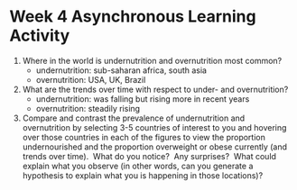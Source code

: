 # Week 4 Asynchronous Learning Activity
1. Where in the world is undernutrition and overnutrition most common?
	- undernutrition: sub-saharan africa, south asia
	- overnutrition: USA, UK, Brazil
1. What are the trends over time with respect to under- and overnutrition?
	- undernutrition: was falling but rising more in recent years
	- overnutrition: steadily rising
1. Compare and contrast the prevalence of undernutrition and overnutrition by selecting 3-5 countries of interest to you and hovering over those countries in each of the figures to view the proportion undernourished and the proportion overweight or obese currently (and trends over time).  What do you notice?  Any surprises?  What could explain what you observe (in other words, can you generate a hypothesis to explain what you is happening in those locations)?